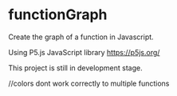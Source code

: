 # functionGraph
Create the graph of a function in Javascript.

Using P5.js JavaScript library
https://p5js.org/

This project is still in development stage.

//colors dont work correctly to multiple functions
